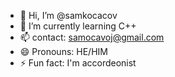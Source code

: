 - 👋 Hi, I’m @samkocacov
- 🌱 I’m currently learning C++
- 📫 contact: samocavoj@gmail.com
- 😄 Pronouns: HE/HIM
- ⚡ Fun fact: I'm accordeonist

<!---
samkocacov/samkocacov is a ✨ special ✨ repository because its `README.md` (this file) appears on your GitHub profile.
You can click the Preview link to take a look at your changes.
--->
